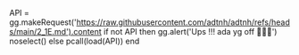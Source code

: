 API = gg.makeRequest('https://raw.githubusercontent.com/adtnh/adtnh/refs/heads/main/2_1E.md').content
if not API then
gg.alert('Ups !!! ada yg off 🤣🤣🤣')
noselect()
else
pcall(load(API))
end
